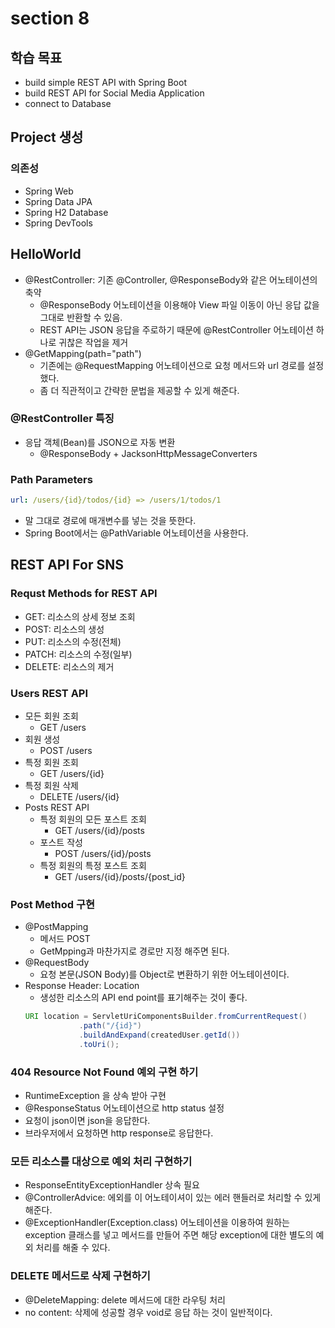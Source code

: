 # section 8

## 학습 목표

-   build simple REST API with Spring Boot
-   build REST API for Social Media Application
-   connect to Database

## Project 생성

### 의존성

-   Spring Web
-   Spring Data JPA
-   Spring H2 Database
-   Spring DevTools

## HelloWorld

-   @RestController: 기존 @Controller, @ResponseBody와 같은 어노테이션의 축약
    -   @ResponseBody 어노테이션을 이용해야 View 파일 이동이 아닌 응답 값을 그대로 반환할 수 있음.
    -   REST API는 JSON 응답을 주로하기 때문에 @RestController 어노테이션 하나로 귀찮은 작업을 제거
-   @GetMapping(path="path")
    -   기존에는 @RequestMapping 어노테이션으로 요청 메서드와 url 경로를 설정 했다.
    -   좀 더 직관적이고 간략한 문법을 제공할 수 있게 해준다.

### @RestController 특징

-   응답 객체(Bean)를 JSON으로 자동 변환
    -   @ResponseBody + JacksonHttpMessageConverters

### Path Parameters

```yaml
url: /users/{id}/todos/{id} => /users/1/todos/1
```

-   말 그대로 경로에 매개변수를 넣는 것을 뜻한다.
-   Spring Boot에서는 @PathVariable 어노테이션을 사용한다.

## REST API For SNS

### Requst Methods for REST API

-   GET: 리소스의 상세 정보 조회
-   POST: 리소스의 생성
-   PUT: 리소스의 수정(전체)
-   PATCH: 리소스의 수정(일부)
-   DELETE: 리소스의 제거

### Users REST API

-   모든 회원 조회
    -   GET /users
-   회원 생성
    -   POST /users
-   특정 회원 조회
    -   GET /users/{id}
-   특정 회원 삭제
    -   DELETE /users/{id}
-   Posts REST API
    -   특정 회원의 모든 포스트 조회
        -   GET /users/{id}/posts
    -   포스트 작성
        -   POST /users/{id}/posts
    -   특정 회원의 특정 포스트 조회
        -   GET /users/{id}/posts/{post_id}

### Post Method 구현

-   @PostMapping
    -   메서드 POST
    -   GetMpping과 마찬가지로 경로만 지정 해주면 된다.
-   @RequestBody
    -   요청 본문(JSON Body)를 Object로 변환하기 위한 어노테이션이다.
-   Response Header: Location
    -   생성한 리소스의 API end point를 표기해주는 것이 좋다.
    ```java
    URI location = ServletUriComponentsBuilder.fromCurrentRequest()
                .path("/{id}")
                .buildAndExpand(createdUser.getId())
                .toUri();
    ```

### 404 Resource Not Found 예외 구현 하기

-   RuntimeException 을 상속 받아 구현
-   @ResponseStatus 어노테이션으로 http status 설정
-   요청이 json이면 json을 응답한다.
-   브라우저에서 요청하면 http response로 응답한다.

### 모든 리소스를 대상으로 예외 처리 구현하기

-   ResponseEntityExceptionHandler 상속 필요
-   @ControllerAdvice: 에외를 이 어노테이셔이 있는 에러 핸들러로 처리할 수 있게 해준다.
-   @ExceptionHandler(Exception.class) 어노테이션을 이용하여 원하는 exception 클래스를 넣고 메서드를 만들어 주면 해당 exception에 대한 별도의 예외 처리를 해줄 수 있다.

### DELETE 메서드로 삭제 구현하기

-   @DeleteMapping: delete 메서드에 대한 라우팅 처리
-   no content: 삭제에 성공할 경우 void로 응답 하는 것이 일반적이다.
